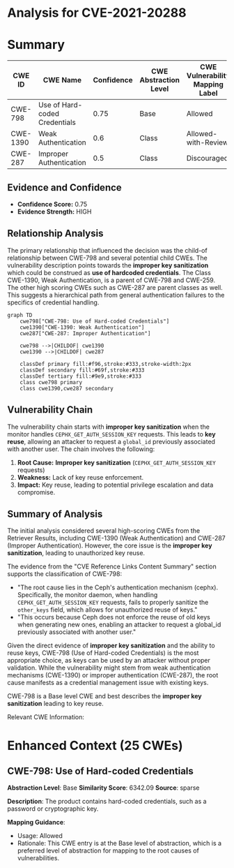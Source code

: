 # Analysis for CVE-2021-20288

# Summary
| CWE ID    | CWE Name                                                                                             | Confidence | CWE Abstraction Level | CWE Vulnerability Mapping Label | CWE-Vulnerability Mapping Notes |
| --------- | ---------------------------------------------------------------------------------------------------- | ---------- | ----------------------- | ------------------------------- | ----------------------------- |
| CWE-798 | Use of Hard-coded Credentials | 0.75       | Base                    | Allowed                       | Primary CWE |
| CWE-1390  | Weak Authentication                                                                                    | 0.6        | Class                     | Allowed-with-Review             | Secondary Candidate             |
| CWE-287   | Improper Authentication                                                                                 | 0.5        | Class                     | Discouraged                     | Secondary Candidate             |

## Evidence and Confidence

*   **Confidence Score:** 0.75
*   **Evidence Strength:** HIGH

## Relationship Analysis
The primary relationship that influenced the decision was the child-of relationship between CWE-798 and several potential child CWEs. The vulnerability description points towards the **improper key sanitization** which could be construed as **use of hardcoded credentials**. The Class CWE-1390, Weak Authentication, is a parent of CWE-798 and CWE-259. The other high scoring CWEs such as CWE-287 are parent classes as well. This suggests a hierarchical path from general authentication failures to the specifics of credential handling.

```mermaid
graph TD
    cwe798["CWE-798: Use of Hard-coded Credentials"]
    cwe1390["CWE-1390: Weak Authentication"]
    cwe287["CWE-287: Improper Authentication"]
    
    cwe798 -->|CHILDOF| cwe1390
    cwe1390 -->|CHILDOF| cwe287
    
    classDef primary fill:#f96,stroke:#333,stroke-width:2px
    classDef secondary fill:#69f,stroke:#333
    classDef tertiary fill:#9e9,stroke:#333
    class cwe798 primary
    class cwe1390,cwe287 secondary
```

## Vulnerability Chain
The vulnerability chain starts with **improper key sanitization** when the monitor handles `CEPHX_GET_AUTH_SESSION_KEY` requests. This leads to **key reuse**, allowing an attacker to request a `global_id` previously associated with another user. The chain involves the following:

1.  **Root Cause:** **Improper key sanitization** (`CEPHX_GET_AUTH_SESSION_KEY` requests)
2.  **Weakness:** Lack of key reuse enforcement.
3.  **Impact:** Key reuse, leading to potential privilege escalation and data compromise.

## Summary of Analysis
The initial analysis considered several high-scoring CWEs from the Retriever Results, including CWE-1390 (Weak Authentication) and CWE-287 (Improper Authentication). However, the core issue is the **improper key sanitization**, leading to unauthorized key reuse.

The evidence from the "CVE Reference Links Content Summary" section supports the classification of CWE-798:

*   "The root cause lies in the Ceph's authentication mechanism (cephx). Specifically, the monitor daemon, when handling `CEPHX_GET_AUTH_SESSION_KEY` requests, fails to properly sanitize the `other_keys` field, which allows for unauthorized reuse of keys."
*   "This occurs because Ceph does not enforce the reuse of old keys when generating new ones, enabling an attacker to request a global_id previously associated with another user."

Given the direct evidence of **improper key sanitization** and the ability to reuse keys, CWE-798 (Use of Hard-coded Credentials) is the most appropriate choice, as keys can be used by an attacker without proper validation. While the vulnerability might stem from weak authentication mechanisms (CWE-1390) or improper authentication (CWE-287), the root cause manifests as a credential management issue with existing keys.

CWE-798 is a Base level CWE and best describes the **improper key sanitization** leading to key reuse.

Relevant CWE Information:

# Enhanced Context (25 CWEs)

## CWE-798: Use of Hard-coded Credentials
**Abstraction Level**: Base
**Similarity Score**: 6342.09
**Source**: sparse

**Description**:
The product contains hard-coded credentials, such as a password or cryptographic key.

**Mapping Guidance**:
- Usage: Allowed
- Rationale: This CWE entry is at the Base level of abstraction, which is a preferred level of abstraction for mapping to the root causes of vulnerabilities.